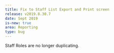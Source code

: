 ```yaml
---
title: Fix to Staff List Export and Print screen
release: v2019.8.30.7
date: Sept 2019
is-new: true
area: Reporting
type: bug
---
```


Staff Roles are no longer duplicating.